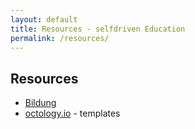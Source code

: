 ```yaml
---
layout: default
title: Resources - selfdriven Education
permalink: /resources/
---
```


## Resources

- [Bildung](/resources/bildung/)
- [octology.io](https://roctology.io) - templates

